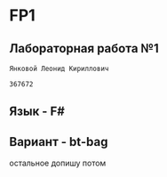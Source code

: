 # FP1
## Лабораторная работа №1 

```Янковой Леонид Кириллович```

```367672```

## Язык - F#

## Вариант - bt-bag

остальное допишу потом